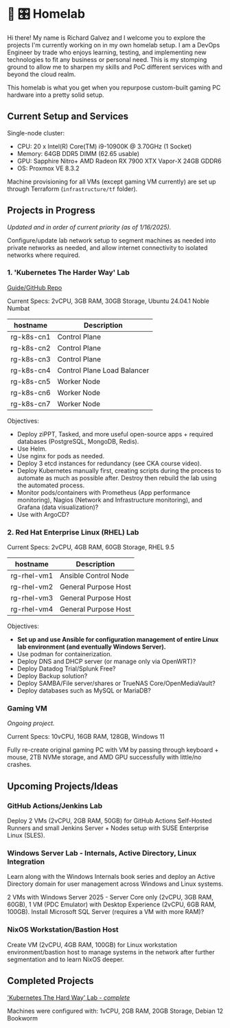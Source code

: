 # 🏡 🎛️ Homelab

Hi there! My name is Richard Galvez and I welcome you to explore the projects I'm currently working on in my own homelab setup. I am a DevOps Engineer by trade who enjoys learning, testing, and implementing new technologies to fit any business or personal need. This is my stomping ground to allow me to sharpen my skills and PoC different services with and beyond the cloud realm.

This homelab is what you get when you repurpose custom-built gaming PC hardware into a pretty solid setup.

## Current Setup and Services

Single-node cluster:

- CPU: 20 x Intel(R) Core(TM) i9-10900K @ 3.70GHz (1 Socket)
- Memory: 64GB DDR5 DIMM (62.65 usable)
- GPU: Sapphire Nitro+ AMD Radeon RX 7900 XTX Vapor-X 24GB GDDR6
- OS: Proxmox VE 8.3.2

Machine provisioning for all VMs (except gaming VM currently) are set up through Terraform (`infrastructure/tf` folder).

## Projects in Progress

*Updated and in order of current priority (as of 1/16/2025).*

Configure/update lab network setup to segment machines as needed into private networks as needed, and allow internet connectivity to isolated networks where required.

### 1. 'Kubernetes The Harder Way' Lab

[Guide/GitHub Repo](https://github.com/ghik/kubernetes-the-harder-way/tree/linux)

Current Specs: 2vCPU, 3GB RAM, 30GB Storage, Ubuntu 24.04.1 Noble Numbat

| hostname   | Description                 |
|------------|-----------------------------|
| rg-k8s-cn1 | Control Plane               |
| rg-k8s-cn2 | Control Plane               |
| rg-k8s-cn3 | Control Plane               |
| rg-k8s-cn4 | Control Plane Load Balancer |
| rg-k8s-cn5 | Worker Node                 |
| rg-k8s-cn6 | Worker Node                 |
| rg-k8s-cn7 | Worker Node                 |

Objectives:

- Deploy ziPPT, Tasked, and more useful open-source apps + required databases (PostgreSQL, MongoDB, Redis).
- Use Helm.
- Use nginx for pods as needed.
- Deploy 3 etcd instances for redundancy (see CKA course video).
- Deploy Kubernetes manually first, creating scripts during the process to automate as much as possible after. Destroy then rebuild the lab using the automated process.
- Monitor pods/containers with Prometheus (App performance monitoring), Nagios (Network and Infrastructure monitoring), and Grafana (data visualization)?
- Use with ArgoCD?

### 2. Red Hat Enterprise Linux (RHEL) Lab

Current Specs: 2vCPU, 4GB RAM, 60GB Storage, RHEL 9.5

| hostname    | Description          |
|-------------|----------------------|
| rg-rhel-vm1 | Ansible Control Node |
| rg-rhel-vm2 | General Purpose Host |
| rg-rhel-vm3 | General Purpose Host |
| rg-rhel-vm4 | General Purpose Host |

Objectives:

- **Set up and use Ansible for configuration management of entire Linux lab environment (and eventually Windows Server).**
- Use podman for containerization.
- Deploy DNS and DHCP server (or manage only via OpenWRT)?
- Deploy Datadog Trial/Splunk Free?
- Deploy Backup solution?
- Deploy SAMBA/File server/shares or TrueNAS Core/OpenMediaVault?
- Deploy databases such as MySQL or MariaDB?

### Gaming VM

*Ongoing project.*

Current Specs: 10vCPU, 16GB RAM, 128GB, Windows 11

Fully re-create original gaming PC with VM by passing through keyboard + mouse, 2TB NVMe storage, and AMD GPU successfully with little/no crashes.

## Upcoming Projects/Ideas

### GitHub Actions/Jenkins Lab

Deploy 2 VMs (2vCPU, 2GB RAM, 50GB) for GitHub Actions Self-Hosted Runners and small Jenkins Server + Nodes setup with SUSE Enterprise Linux (SLES).

### Windows Server Lab - Internals, Active Directory, Linux Integration

Learn along with the Windows Internals book series and deploy an Active Directory domain for user management across Windows and Linux systems.

2 VMs with Windows Server 2025 - Server Core only (2vCPU, 3GB RAM, 60GB), 1 VM (PDC Emulator) with Desktop Experience (2vCPU, 6GB RAM, 100GB). Install Microsoft SQL Server (requires a VM with more RAM)?

### NixOS Workstation/Bastion Host

Create VM (2vCPU, 4GB RAM, 100GB) for Linux workstation environment/bastion host to manage systems in the network after further segmentation and to learn NixOS deeper.

## Completed Projects

['Kubernetes The Hard Way' Lab - *complete*](https://github.com/kelseyhightower/kubernetes-the-hard-way)

Machines were configured with: 1vCPU, 2GB RAM, 20GB Storage, Debian 12 Bookworm
